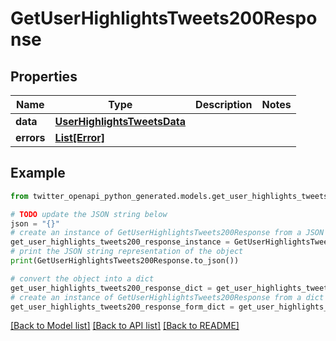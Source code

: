 # GetUserHighlightsTweets200Response


## Properties

Name | Type | Description | Notes
------------ | ------------- | ------------- | -------------
**data** | [**UserHighlightsTweetsData**](UserHighlightsTweetsData.md) |  | 
**errors** | [**List[Error]**](Error.md) |  | 

## Example

```python
from twitter_openapi_python_generated.models.get_user_highlights_tweets200_response import GetUserHighlightsTweets200Response

# TODO update the JSON string below
json = "{}"
# create an instance of GetUserHighlightsTweets200Response from a JSON string
get_user_highlights_tweets200_response_instance = GetUserHighlightsTweets200Response.from_json(json)
# print the JSON string representation of the object
print(GetUserHighlightsTweets200Response.to_json())

# convert the object into a dict
get_user_highlights_tweets200_response_dict = get_user_highlights_tweets200_response_instance.to_dict()
# create an instance of GetUserHighlightsTweets200Response from a dict
get_user_highlights_tweets200_response_form_dict = get_user_highlights_tweets200_response.from_dict(get_user_highlights_tweets200_response_dict)
```
[[Back to Model list]](../README.md#documentation-for-models) [[Back to API list]](../README.md#documentation-for-api-endpoints) [[Back to README]](../README.md)


